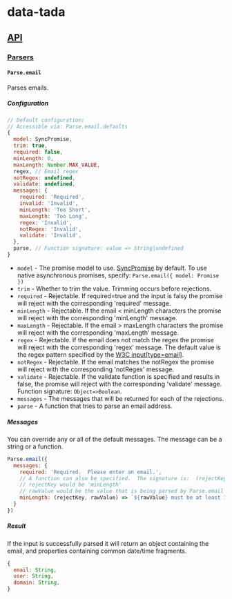 # data-tada

## [API](api.md)

### [Parsers](api.parse.md)

#### `Parse.email`

Parses emails.

##### Configuration
```js
// Default configuration:
// Accessible via: Parse.email.defaults
{
  model: SyncPromise,
  trim: true,
  required: false,
  minLength: 0,
  maxLength: Number.MAX_VALUE,
  regex, // Email regex
  notRegex: undefined,
  validate: undefined,
  messages: {
    required: 'Required',
    invalid: 'Invalid',
    minLength: 'Too Short',
    maxLength: 'Too Long',
    regex: 'Invalid',
    notRegex: 'Invalid',
    validate: 'Invalid',
  },
  parse, // Function signature: value => String|undefined
}
```

- `model` - The promise model to use.  [SyncPromise](api.sync-promise.md) by default.  To use native asynchronous promises, specify: `Parse.email({ model: Promise })`
- `trim` - Whether to trim the value.  Trimming occurs before rejections.
- `required` - Rejectable.  If required=true and the input is falsy the promise will reject with the corresponding 'required' message.
- `minLength` - Rejectable.  If the email < minLength characters the promise will reject with the corresponding 'minLength' message.
- `maxLength` - Rejectable.  If the email > maxLength characters the promise will reject with the corresponding 'maxLength' message.
- `regex` - Rejectable.  If the email does not match the regex the promise will reject with the corresponding 'regex' message.  The default value is the regex pattern specified by the [W3C input[type=email]](https://www.w3.org/TR/2012/WD-html-markup-20120320/input.email.html).
- `notRegex` - Rejectable.  If the email matches the notRegex the promise will reject with the corresponding 'notRegex' message.
- `validate` - Rejectable.  If the validate function is specified and results in false, the promise will reject with the corresponding 'validate' message.  Function signature: `Object=>Boolean`.
- `messages` - The messages that will be returned for each of the rejections.
- `parse` - A function that tries to parse an email address.

##### Messages
You can override any or all of the default messages.  The message can be a string or a function.
```js
Parse.email({
  messages: {
    required: 'Required.  Please enter an email.',
    // A function can also be specified.  The signature is:  (rejectKey, rawValue) => Any
    // rejectKey would be 'minLength'
    // rawValue would be the value that is being parsed by Parse.email
    minLength: (rejectKey, rawValue) => `${rawValue} must be at least 10 characters.`
  }
})
```

##### Result
If the input is successfully parsed it will return an object containing the email, and properties containing common date/time fragments.
```js
{
  email: String,
  user: String,
  domain: String,
}
```
